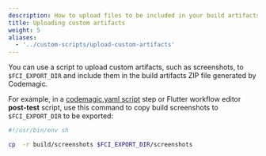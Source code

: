 ```yaml
---
description: How to upload files to be included in your build artifacts ZIP file
title: Uploading custom artifacts
weight: 5
aliases:
  - '../custom-scripts/upload-custom-artifacts'
---
```


You can use a script to upload custom artifacts, such as screenshots, to `$FCI_EXPORT_DIR` and include them in the build artifacts ZIP file generated by Codemagic.

For example, in a [codemagic.yaml script](../getting-started/yaml/#scripts) step or Flutter workflow editor **post-test** script, use this command to copy build screenshots to `$FCI_EXPORT_DIR` to be exported:

```bash
#!/usr/bin/env sh

cp  -r build/screenshots $FCI_EXPORT_DIR/screenshots
```